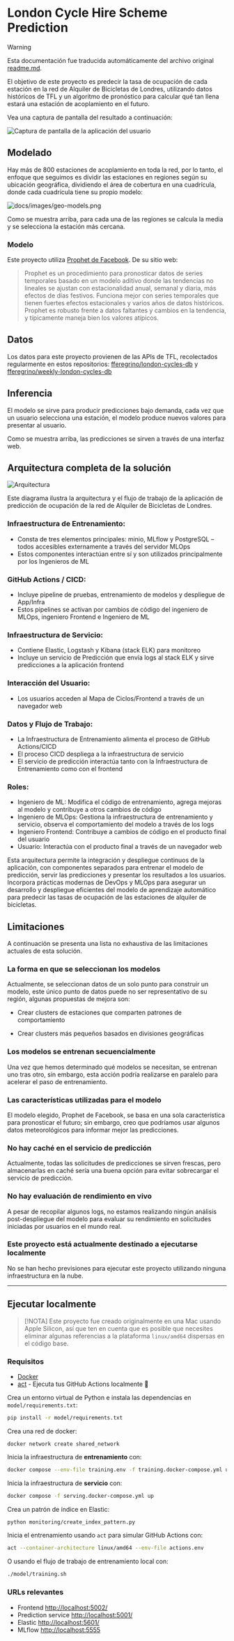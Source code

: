 # London Cycle Hire Scheme Prediction

> [!WARNING]
> Esta documentación fue traducida automáticamente del archivo original [readme.md](readme.md).

El objetivo de este proyecto es predecir la tasa de ocupación de cada estación en la red de Alquiler de Bicicletas de Londres, utilizando datos históricos de TFL y un algoritmo de pronóstico para calcular qué tan llena estará una estación de acoplamiento en el futuro.

Vea una captura de pantalla del resultado a continuación:

![Captura de pantalla de la aplicación del usuario](docs/images/service-screenshot.png)

## Modelado

Hay más de 800 estaciones de acoplamiento en toda la red, por lo tanto, el enfoque que seguimos es dividir las estaciones en regiones según su ubicación geográfica, dividiendo el área de cobertura en una cuadrícula, donde cada cuadrícula tiene su propio modelo:

![docs/images/geo-models.png](docs/images/geo-models.png)

Como se muestra arriba, para cada una de las regiones se calcula la media y se selecciona la estación más cercana.

### Modelo

Este proyecto utiliza [Prophet de Facebook](https://facebook.github.io/prophet/). De su sitio web:

 > Prophet es un procedimiento para pronosticar datos de series temporales basado en un modelo aditivo donde las tendencias no lineales se ajustan con estacionalidad anual, semanal y diaria, más efectos de días festivos. Funciona mejor con series temporales que tienen fuertes efectos estacionales y varios años de datos históricos. Prophet es robusto frente a datos faltantes y cambios en la tendencia, y típicamente maneja bien los valores atípicos.

## Datos

Los datos para este proyecto provienen de las APIs de TFL, recolectados regularmente en estos repositorios: [fferegrino/london-cycles-db](https://github.com/fferegrino/london-cycles-db) y [fferegrino/weekly-london-cycles-db](https://github.com/fferegrino/weekly-london-cycles-db)

## Inferencia

El modelo se sirve para producir predicciones bajo demanda, cada vez que un usuario selecciona una estación, el modelo produce nuevos valores para presentar al usuario.

Como se muestra arriba, las predicciones se sirven a través de una interfaz web.

## Arquitectura completa de la solución

![Arquitectura](docs/diagrams/architecture.png)

Este diagrama ilustra la arquitectura y el flujo de trabajo de la aplicación de predicción de ocupación de la red de Alquiler de Bicicletas de Londres.

### Infraestructura de Entrenamiento:
   - Consta de tres elementos principales: minio, MLflow y PostgreSQL – todos accesibles externamente a través del servidor MLOps
   - Estos componentes interactúan entre sí y son utilizados principalmente por los Ingenieros de ML

### GitHub Actions / CICD:
   - Incluye pipeline de pruebas, entrenamiento de modelos y despliegue de App/Infra
   - Estos pipelines se activan por cambios de código del ingeniero de MLOps, ingeniero Frontend e Ingeniero de ML

### Infraestructura de Servicio:
   - Contiene Elastic, Logstash y Kibana (stack ELK) para monitoreo
   - Incluye un servicio de Predicción que envía logs al stack ELK y sirve predicciones a la aplicación frontend

### Interacción del Usuario:
   - Los usuarios acceden al Mapa de Ciclos/Frontend a través de un navegador web

### Datos y Flujo de Trabajo:
   - La Infraestructura de Entrenamiento alimenta el proceso de GitHub Actions/CICD
   - El proceso CICD despliega a la infraestructura de servicio
   - El servicio de predicción interactúa tanto con la Infraestructura de Entrenamiento como con el frontend

### Roles:
   - Ingeniero de ML: Modifica el código de entrenamiento, agrega mejoras al modelo y contribuye a otros cambios de código
   - Ingeniero de MLOps: Gestiona la infraestructura de entrenamiento y servicio, observa el comportamiento del modelo a través de los logs
   - Ingeniero Frontend: Contribuye a cambios de código en el producto final del usuario
   - Usuario: Interactúa con el producto final a través de un navegador web

Esta arquitectura permite la integración y despliegue continuos de la aplicación, con componentes separados para entrenar el modelo de predicción, servir las predicciones y presentar los resultados a los usuarios. Incorpora prácticas modernas de DevOps y MLOps para asegurar un desarrollo y despliegue eficientes del modelo de aprendizaje automático para predecir las tasas de ocupación de las estaciones de alquiler de bicicletas.

## Limitaciones

A continuación se presenta una lista no exhaustiva de las limitaciones actuales de esta solución.

### La forma en que se seleccionan los modelos

Actualmente, se seleccionan datos de un solo punto para construir un modelo, este único punto de datos puede no ser representativo de su región, algunas propuestas de mejora son:

 - Crear clusters de estaciones que comparten patrones de comportamiento

 - Crear clusters más pequeños basados en divisiones geográficas

### Los modelos se entrenan secuencialmente

Una vez que hemos determinado qué modelos se necesitan, se entrenan uno tras otro, sin embargo, esta acción podría realizarse en paralelo para acelerar el paso de entrenamiento.

### Las características utilizadas para el modelo

El modelo elegido, Prophet de Facebook, se basa en una sola característica para pronosticar el futuro; sin embargo, creo que podríamos usar algunos datos meteorológicos para informar mejor las predicciones.

### No hay caché en el servicio de predicción

Actualmente, todas las solicitudes de predicciones se sirven frescas, pero almacenarlas en caché sería una buena opción para evitar sobrecargar el servicio de predicción.

### No hay evaluación de rendimiento en vivo

A pesar de recopilar algunos logs, no estamos realizando ningún análisis post-despliegue del modelo para evaluar su rendimiento en solicitudes iniciadas por usuarios en el mundo real.

### Este proyecto está actualmente destinado a ejecutarse localmente

No se han hecho previsiones para ejecutar este proyecto utilizando ninguna infraestructura en la nube.

---

## Ejecutar localmente

> [!NOTA]
> Este proyecto fue creado originalmente en una Mac usando Apple Silicon, así que ten en cuenta que es posible que necesites eliminar algunas referencias a la plataforma `linux/amd64` dispersas en el código base.

### Requisitos

 - [Docker](https://www.docker.com/)
 - [act](https://github.com/nektos/act) - Ejecuta tus GitHub Actions localmente 🚀

Crea un entorno virtual de Python e instala las dependencias en `model/requirements.txt`:

```bash
pip install -r model/requirements.txt
```

Crea una red de docker:

```
docker network create shared_network
```

Inicia la infraestructura de **entrenamiento** con:

```bash
docker compose --env-file training.env -f training.docker-compose.yml up
```

Inicia la infraestructura de **servicio** con:

```bash
docker compose -f serving.docker-compose.yml up
```

Crea un patrón de índice en Elastic:

```bash
python monitoring/create_index_pattern.py
```

Inicia el entrenamiento usando `act` para simular GitHub Actions con:

```bash
act --container-architecture linux/amd64 --env-file actions.env
```

O usando el flujo de trabajo de entrenamiento local con:

```bash
./model/training.sh
```

### URLs relevantes

 - Frontend [http://localhost:5002/](http://localhost:5002/)
 - Prediction service [http://localhost:5001/](http://localhost:5001/)
 - Elastic [http://localhost:5601/](http://localhost:5601/)
 - MLflow [http://localhost:5555](http://localhost:5555/)
